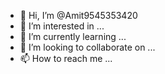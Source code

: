 - 👋 Hi, I’m @Amit9545353420
- 👀 I’m interested in ...
- 🌱 I’m currently learning ...
- 💞️ I’m looking to collaborate on ...
- 📫 How to reach me ...


